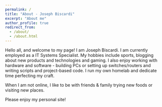```yaml
---
permalink: /
title: "About - Joseph Biscardi"
excerpt: "About me"
author_profile: true
redirect_from: 
  - /about/
  - /about.html
---
```


Hello all, and welcome to my page! I am Joseph Biscardi. I am currently employed as a IT Systems Specialist. My hobbies include sports, blogging about new products and technologies and gaming. I also enjoy working with hardware and software - building PCs or setting up switches/routers and writing scripts and project-based code. I run my own homelab and dedicate time perfecting my craft. 

When I am not online, I like to be with friends & family trying new foods or visiting new places. 

Please enjoy my personal site! 





